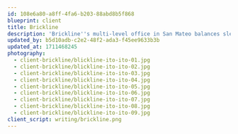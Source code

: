 ```yaml
---
id: 108e6a80-a8ff-4fa6-b203-88abd8b5f868
blueprint: client
title: Brickline
description: 'Brickline''s multi-level office in San Mateo balances sleek yet warm interior finishes with abundant plant life. The space''s sun-filled stairwell descends into a veritable forest floor of ferns and monsteras, while pale pink anthuriums and a ruby rubber tree punctuate dark leafy plantings. Lounge spaces are enriched with free-standing patinated stone and terracotta vessels holding palms, XX and a variegated "Thai constellation" monstera.'
updated_by: b5d10adb-c2e2-48f2-ada3-f45ee9633b3b
updated_at: 1711468245
photography:
  - client-brickline/blickline-ito-ito-01.jpg
  - client-brickline/blickline-ito-ito-02.jpg
  - client-brickline/blickline-ito-ito-03.jpg
  - client-brickline/blickline-ito-ito-04.jpg
  - client-brickline/blickline-ito-ito-05.jpg
  - client-brickline/blickline-ito-ito-06.jpg
  - client-brickline/blickline-ito-ito-07.jpg
  - client-brickline/blickline-ito-ito-08.jpg
  - client-brickline/blickline-ito-ito-09.jpg
client_script: writing/brickline.png
---
```

